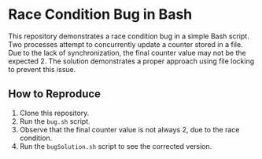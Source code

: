 # Race Condition Bug in Bash

This repository demonstrates a race condition bug in a simple Bash script.  Two processes attempt to concurrently update a counter stored in a file.  Due to the lack of synchronization, the final counter value may not be the expected 2.  The solution demonstrates a proper approach using file locking to prevent this issue.

## How to Reproduce
1. Clone this repository.
2. Run the `bug.sh` script.
3. Observe that the final counter value is not always 2, due to the race condition.
4. Run the `bugSolution.sh` script to see the corrected version.